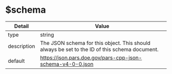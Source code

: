 # $schema
| Detail | Value |
| ------ | ----- |
| type | string |
| description | The JSON schema for this object. This should always be set to the ID of this schema document. |
| default | https://json.pars.doe.gov/pars-cpp-json-schema-v4-0-0.json |
